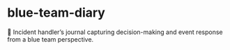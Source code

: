 # blue-team-diary
📓 Incident handler’s journal capturing decision-making and event response from a blue team perspective.
